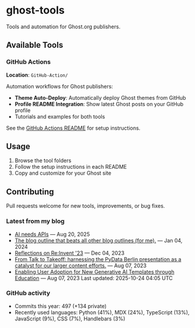 # ghost-tools

Tools and automation for Ghost.org publishers.

## Available Tools

### GitHub Actions
**Location**: `GitHub-Action/`

Automation workflows for Ghost publishers:
- **Theme Auto-Deploy**: Automatically deploy Ghost themes from GitHub
- **Profile README Integration**: Show latest Ghost posts on your GitHub profile
- Tutorials and examples for both tools

See the [GitHub Actions README](GitHub-Action/README.md) for setup instructions.

## Usage

1. Browse the tool folders
2. Follow the setup instructions in each README
3. Copy and customize for your Ghost site

## Contributing

Pull requests welcome for new tools, improvements, or bug fixes.

<!-- DYNAMIC:START:blog -->
### Latest from my blog
- [AI needs APIs](https://www.erinmikailstaples.com/ai-needs-apis/) — Aug 20, 2025
- [The blog outline that beats all other blog outlines (for me).](https://www.erinmikailstaples.com/the-blog-outline-that-beats-all-other-blog-outlines/) — Jan 04, 2024
- [Reflections on Re:Invent '23](https://www.erinmikailstaples.com/reflections-on-re-invent-23/) — Dec 04, 2023
- [From Talk to Takeoff: harnessing the PyData Berlin presentation as a catalyst for our larger content efforts.](https://www.erinmikailstaples.com/from-talk-to-takeoff-harnessing-the-pydata-berlin-presentation-as-a-catalyst-for-our-larger-content-efforts/) — Aug 07, 2023
- [Enabling User Adoption for New Generative AI Templates through Education](https://www.erinmikailstaples.com/enabling-user-adoption-for-new-generative-ai-templates-through-multi-platform-education-documentation/) — Aug 07, 2023
Last updated: 2025-10-24 04:05 UTC
<!-- DYNAMIC:END:blog -->

<!-- DYNAMIC:START:stats -->
### GitHub activity
- Commits this year: 497 (+134 private)
- Recently used languages: Python (41%), MDX (24%), TypeScript (13%), JavaScript (9%), CSS (7%), Handlebars (3%)
<!-- DYNAMIC:END:stats -->
